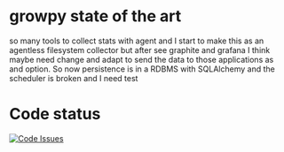 # growpy state of the art
so many tools to collect stats with agent and I start to make this as an agentless filesystem collector but after see
graphite and grafana I think maybe need change and adapt to send the data to those applications as and option.
So now persistence is in a RDBMS with SQLAlchemy and the scheduler is broken and I need test

# Code status

[![Code Issues](https://www.quantifiedcode.com/api/v1/project/c92fb7b537784de0a317778969042760/badge.svg)](https://www.quantifiedcode.com/app/project/c92fb7b537784de0a317778969042760)
